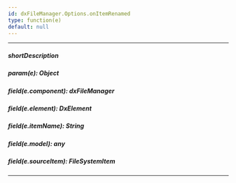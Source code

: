 ```yaml
---
id: dxFileManager.Options.onItemRenamed
type: function(e)
default: null
---
```

---
##### shortDescription
<!-- Description goes here -->

##### param(e): Object
<!-- Description goes here -->

##### field(e.component): dxFileManager
<!-- Description goes here -->

##### field(e.element): DxElement
<!-- Description goes here -->

##### field(e.itemName): String
<!-- Description goes here -->

##### field(e.model): any
<!-- Description goes here -->

##### field(e.sourceItem): FileSystemItem
<!-- Description goes here -->

---
<!-- Description goes here -->